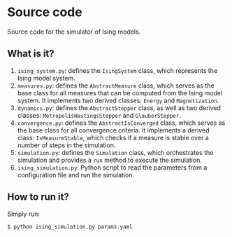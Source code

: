 # Source code

Source code for the simulator of Ising models.


## What is it?

1. `ising_system.py`: defines the `IsingSystem` class, which represents the
   Ising model system.
1. `measures.py`: defines the `AbstractMeasure` class, which serves as the
   base class for all measures that can be computed from the Ising model system.
   It implements two derived classes: `Energy` and `Magnetization`.
1. `dynamics.py`: defines the `AbstractStepper` class, as well as two derived
   classes: `MetropolisHastingsStepper` and `GlauberStepper`.
1. `convergence.py`: defines the `AbstractIsConverged` class, which serves as
   the base class for all convergence criteria. It implements a derived class:
   `IsMeasureStable`, which checks if a measure is stable over a number of
   steps in the simulation.
1. `simulation.py`: defines the `Simulation` class, which orchestrates the
   simulation and provides a `run` method to execute the simulation.
1. `ising_simulation.py`: Python script to read the parameters from a
   configuration file and run the simulation.


## How to run it?

Simply run:
```bash
$ python ising_simulation.py params.yaml
```
